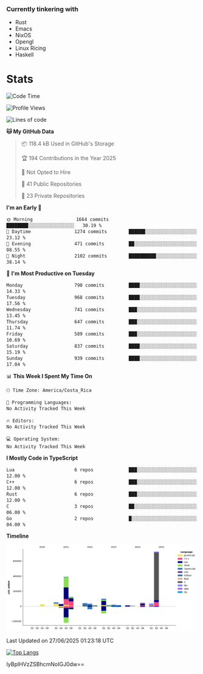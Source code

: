 ### Currently tinkering with
 - Rust
 - Emacs
 - NixOS
 - Opengl
 - Linux Ricing
 - Haskell

# Stats
<!--START_SECTION:waka-->
![Code Time](http://img.shields.io/badge/Code%20Time-1%2C539%20hrs%2037%20mins-blue)

![Profile Views](http://img.shields.io/badge/Profile%20Views-0-blue)

![Lines of code](https://img.shields.io/badge/From%20Hello%20World%20I%27ve%20Written-1.7%20million%20lines%20of%20code-blue)

**🐱 My GitHub Data** 

> 📦 118.4 kB Used in GitHub's Storage 
 > 
> 🏆 194 Contributions in the Year 2025
 > 
> 🚫 Not Opted to Hire
 > 
> 📜 41 Public Repositories 
 > 
> 🔑 23 Private Repositories 
 > 
**I'm an Early 🐤** 

```text
🌞 Morning                1664 commits        ████████░░░░░░░░░░░░░░░░░   30.19 % 
🌆 Daytime                1274 commits        ██████░░░░░░░░░░░░░░░░░░░   23.12 % 
🌃 Evening                471 commits         ██░░░░░░░░░░░░░░░░░░░░░░░   08.55 % 
🌙 Night                  2102 commits        ██████████░░░░░░░░░░░░░░░   38.14 % 
```
📅 **I'm Most Productive on Tuesday** 

```text
Monday                   790 commits         ████░░░░░░░░░░░░░░░░░░░░░   14.33 % 
Tuesday                  968 commits         ████░░░░░░░░░░░░░░░░░░░░░   17.56 % 
Wednesday                741 commits         ███░░░░░░░░░░░░░░░░░░░░░░   13.45 % 
Thursday                 647 commits         ███░░░░░░░░░░░░░░░░░░░░░░   11.74 % 
Friday                   589 commits         ███░░░░░░░░░░░░░░░░░░░░░░   10.69 % 
Saturday                 837 commits         ████░░░░░░░░░░░░░░░░░░░░░   15.19 % 
Sunday                   939 commits         ████░░░░░░░░░░░░░░░░░░░░░   17.04 % 
```


📊 **This Week I Spent My Time On** 

```text
🕑︎ Time Zone: America/Costa_Rica

💬 Programming Languages: 
No Activity Tracked This Week

🔥 Editors: 
No Activity Tracked This Week

💻 Operating System: 
No Activity Tracked This Week
```

**I Mostly Code in TypeScript** 

```text
Lua                      6 repos             ███░░░░░░░░░░░░░░░░░░░░░░   12.00 % 
C++                      6 repos             ███░░░░░░░░░░░░░░░░░░░░░░   12.00 % 
Rust                     6 repos             ███░░░░░░░░░░░░░░░░░░░░░░   12.00 % 
C                        3 repos             ██░░░░░░░░░░░░░░░░░░░░░░░   06.00 % 
Go                       2 repos             █░░░░░░░░░░░░░░░░░░░░░░░░   04.00 % 
```



**Timeline**

![Lines of Code chart](https://raw.githubusercontent.com/PandeCode/PandeCode/main/assets/bar_graph.png)


 Last Updated on 27/06/2025 01:23:18 UTC
<!--END_SECTION:waka-->
<!-- 
[![PandeCode's GitHub stats](https://github-readme-stats.vercel.app/api?username=PandeCode&theme=dracula&hide_border=true&show_icons=true)](https://github.com/anuraghazra/github-readme-stats)
-->
[![Top Langs](https://github-readme-stats.vercel.app/api/top-langs/?username=PandeCode&layout=compact&theme=dracula&hide_border=true)](https://github.com/anuraghazra/github-readme-stats)

IyBpIHVzZSBhcmNoIGJ0dw==

